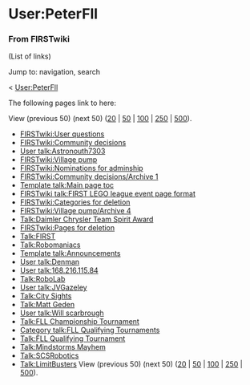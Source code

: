 # User:PeterFll

### From FIRSTwiki

(List of links)

Jump to: navigation, search

&lt; [User:PeterFll](/index.php?title=User:PeterFll&redirect=no
"User:PeterFll" )  

The following pages link to here:

View (previous 50) (next 50)
([20](/index.php?title=Special:Whatlinkshere/User:PeterFll&limit=20&from=0
"Special:Whatlinkshere/User:PeterFll" ) |
[50](/index.php?title=Special:Whatlinkshere/User:PeterFll&limit=50&from=0
"Special:Whatlinkshere/User:PeterFll" ) |
[100](/index.php?title=Special:Whatlinkshere/User:PeterFll&limit=100&from=0
"Special:Whatlinkshere/User:PeterFll" ) |
[250](/index.php?title=Special:Whatlinkshere/User:PeterFll&limit=250&from=0
"Special:Whatlinkshere/User:PeterFll" ) |
[500](/index.php?title=Special:Whatlinkshere/User:PeterFll&limit=500&from=0
"Special:Whatlinkshere/User:PeterFll" )).

  * [FIRSTwiki:User questions](FIRSTwiki:User_questions "FIRSTwiki:User questions" )
  * [FIRSTwiki:Community decisions](FIRSTwiki:Community_decisions "FIRSTwiki:Community decisions" )
  * [User talk:Astronouth7303](User_talk:Astronouth7303 "User talk:Astronouth7303" )
  * [FIRSTwiki:Village pump](FIRSTwiki:Village_pump "FIRSTwiki:Village pump" )
  * [FIRSTwiki:Nominations for adminship](FIRSTwiki:Nominations_for_adminship "FIRSTwiki:Nominations for adminship" )
  * [FIRSTwiki:Community decisions/Archive 1](FIRSTwiki:Community_decisions/Archive_1 "FIRSTwiki:Community decisions/Archive 1" )
  * [Template talk:Main page toc](Template_talk:Main_page_toc "Template talk:Main page toc" )
  * [FIRSTwiki talk:FIRST LEGO league event page format](FIRSTwiki_talk:FIRST_LEGO_league_event_page_format "FIRSTwiki talk:FIRST LEGO league event page format" )
  * [FIRSTwiki:Categories for deletion](FIRSTwiki:Categories_for_deletion "FIRSTwiki:Categories for deletion" )
  * [FIRSTwiki:Village pump/Archive 4](FIRSTwiki:Village_pump/Archive_4 "FIRSTwiki:Village pump/Archive 4" )
  * [Talk:Daimler Chrysler Team Spirit Award](Talk:Daimler_Chrysler_Team_Spirit_Award "Talk:Daimler Chrysler Team Spirit Award" )
  * [FIRSTwiki:Pages for deletion](FIRSTwiki:Pages_for_deletion "FIRSTwiki:Pages for deletion" )
  * [Talk:FIRST](Talk:FIRST "Talk:FIRST" )
  * [Talk:Robomaniacs](Talk:Robomaniacs "Talk:Robomaniacs" )
  * [Template talk:Announcements](Template_talk:Announcements "Template talk:Announcements" )
  * [User talk:Denman](User_talk:Denman "User talk:Denman" )
  * [User talk:168.216.115.84](User_talk:168.216.115.84 "User talk:168.216.115.84" )
  * [Talk:RoboLab](Talk:RoboLab "Talk:RoboLab" )
  * [User talk:JVGazeley](User_talk:JVGazeley "User talk:JVGazeley" )
  * [Talk:City Sights](Talk:City_Sights "Talk:City Sights" )
  * [Talk:Matt Geden](Talk:Matt_Geden "Talk:Matt Geden" )
  * [User talk:Will scarbrough](User_talk:Will_scarbrough "User talk:Will scarbrough" )
  * [Talk:FLL Championship Tournament](Talk:FLL_Championship_Tournament "Talk:FLL Championship Tournament" )
  * [Category talk:FLL Qualifying Tournaments](Category_talk:FLL_Qualifying_Tournaments "Category talk:FLL Qualifying Tournaments" )
  * [Talk:FLL Qualifying Tournament](Talk:FLL_Qualifying_Tournament "Talk:FLL Qualifying Tournament" )
  * [Talk:Mindstorms Mayhem](Talk:Mindstorms_Mayhem "Talk:Mindstorms Mayhem" )
  * [Talk:SCSRobotics](Talk:SCSRobotics "Talk:SCSRobotics" )
  * [Talk:LimitBusters](Talk:LimitBusters "Talk:LimitBusters" )
View (previous 50) (next 50)
([20](/index.php?title=Special:Whatlinkshere/User:PeterFll&limit=20&from=0
"Special:Whatlinkshere/User:PeterFll" ) |
[50](/index.php?title=Special:Whatlinkshere/User:PeterFll&limit=50&from=0
"Special:Whatlinkshere/User:PeterFll" ) |
[100](/index.php?title=Special:Whatlinkshere/User:PeterFll&limit=100&from=0
"Special:Whatlinkshere/User:PeterFll" ) |
[250](/index.php?title=Special:Whatlinkshere/User:PeterFll&limit=250&from=0
"Special:Whatlinkshere/User:PeterFll" ) |
[500](/index.php?title=Special:Whatlinkshere/User:PeterFll&limit=500&from=0
"Special:Whatlinkshere/User:PeterFll" )).

